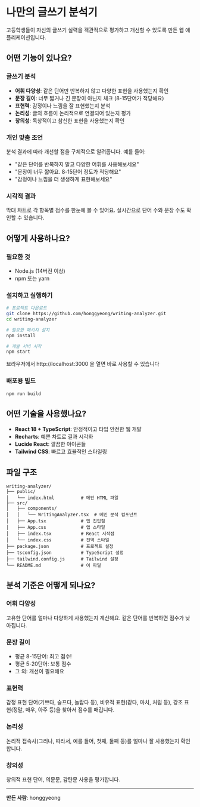 # 나만의 글쓰기 분석기

고등학생들이 자신의 글쓰기 실력을 객관적으로 평가하고 개선할 수 있도록 만든 웹 애플리케이션입니다.

## 어떤 기능이 있나요?

### 글쓰기 분석
- **어휘 다양성**: 같은 단어만 반복하지 않고 다양한 표현을 사용했는지 확인
- **문장 길이**: 너무 짧거나 긴 문장이 아닌지 체크 (8-15단어가 적당해요)
- **표현력**: 감정이나 느낌을 잘 표현했는지 분석
- **논리성**: 글의 흐름이 논리적으로 연결되어 있는지 평가
- **창의성**: 독창적이고 참신한 표현을 사용했는지 확인

### 개인 맞춤 조언
분석 결과에 따라 개선할 점을 구체적으로 알려줍니다. 예를 들어:
- "같은 단어를 반복하지 말고 다양한 어휘를 사용해보세요"
- "문장이 너무 짧아요. 8-15단어 정도가 적당해요"
- "감정이나 느낌을 더 생생하게 표현해보세요"

### 시각적 결과
막대 차트로 각 항목별 점수를 한눈에 볼 수 있어요. 실시간으로 단어 수와 문장 수도 확인할 수 있습니다.

## 어떻게 사용하나요?

### 필요한 것
- Node.js (14버전 이상)
- npm 또는 yarn

### 설치하고 실행하기

```bash
# 프로젝트 다운로드
git clone https://github.com/honggyeong/writing-analyzer.git
cd writing-analyzer

# 필요한 패키지 설치
npm install

# 개발 서버 시작
npm start
```

브라우저에서 http://localhost:3000 을 열면 바로 사용할 수 있습니다

### 배포용 빌드
```bash
npm run build
```

## 어떤 기술을 사용했나요?

- **React 18 + TypeScript**: 안정적이고 타입 안전한 웹 개발
- **Recharts**: 예쁜 차트로 결과 시각화
- **Lucide React**: 깔끔한 아이콘들
- **Tailwind CSS**: 빠르고 효율적인 스타일링

## 파일 구조

```
writing-analyzer/
├── public/
│   └── index.html          # 메인 HTML 파일
├── src/
│   ├── components/
│   │   └── WritingAnalyzer.tsx  # 메인 분석 컴포넌트
│   ├── App.tsx             # 앱 진입점
│   ├── App.css             # 앱 스타일
│   ├── index.tsx           # React 시작점
│   └── index.css           # 전역 스타일
├── package.json            # 프로젝트 설정
├── tsconfig.json           # TypeScript 설정
├── tailwind.config.js      # Tailwind 설정
└── README.md               # 이 파일
```

## 분석 기준은 어떻게 되나요?

### 어휘 다양성
고유한 단어를 얼마나 다양하게 사용했는지 계산해요. 같은 단어를 반복하면 점수가 낮아집니다.

### 문장 길이
- 평균 8-15단어: 최고 점수!
- 평균 5-20단어: 보통 점수
- 그 외: 개선이 필요해요

### 표현력
감정 표현 단어(기쁘다, 슬프다, 놀랍다 등), 비유적 표현(같다, 마치, 처럼 등), 강조 표현(정말, 매우, 아주 등)을 찾아서 점수를 매깁니다.

### 논리성
논리적 접속사(그러나, 따라서, 예를 들어, 첫째, 둘째 등)를 얼마나 잘 사용했는지 확인합니다.

### 창의성
창의적 표현 단어, 의문문, 감탄문 사용을 평가합니다.

---

**만든 사람**: honggyeong  
